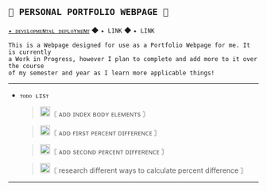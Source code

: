 ## `🌿 PERSONAL PORTFOLIO WEBPAGE 🌿`
[`✦ ᴅᴇᴠᴇʟᴏᴘᴍᴇɴᴛᴀʟ ᴅᴇᴘʟᴏʏᴍᴇɴᴛ`]() ◆ `✦ LINK` ◆ `✦ LINK`

    This is a Webpage designed for use as a Portfolio Webpage for me. It is currently 
    a Work in Progress, however I plan to complete and add more to it over the course
    of my semester and year as I learn more applicable things!
------
- `ᴛᴏᴅᴏ ʟɪsᴛ`
  
  ><img width="20" src="https://imgur.com/rzRlaDz.png" alt="Icon Image">〘 ᴀᴅᴅ ɪɴᴅᴇx ʙᴏᴅʏ ᴇʟᴇᴍᴇɴᴛs 〙
  
  ><img width="20" src="https://imgur.com/rzRlaDz.png" alt="Icon Image">〘 ᴀᴅᴅ ғɪʀsᴛ ᴘᴇʀᴄᴇɴᴛ ᴅɪғғᴇʀᴇɴᴄᴇ 〙
  
  ><img width="20" src="https://imgur.com/rzRlaDz.png" alt="Icon Image">〘 ᴀᴅᴅ sᴇᴄᴏɴᴅ ᴘᴇʀᴄᴇɴᴛ ᴅɪғғᴇʀᴇɴᴄᴇ 〙
  
  ><img width="20" src="https://imgur.com/rzRlaDz.png" alt="Icon Image">〘 research different ways to calculate percent difference 〙

------
